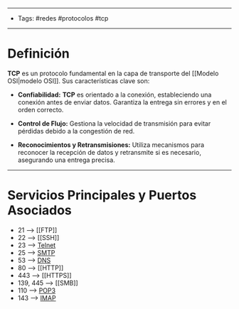 ___

- Tags: #redes #protocolos #tcp

___
# Definición 

**TCP** es un protocolo fundamental en la capa de transporte del [[Modelo OSI|modelo OSI]]. Sus características clave son:

- **Confiabilidad:** **TCP** es orientado a la conexión, estableciendo una conexión antes de enviar datos. Garantiza la entrega sin errores y en el orden correcto.
    
- **Control de Flujo:** Gestiona la velocidad de transmisión para evitar pérdidas debido a la congestión de red.
    
- **Reconocimientos y Retransmisiones:** Utiliza mecanismos para reconocer la recepción de datos y retransmite si es necesario, asegurando una entrega precisa.

___
# Servicios Principales y Puertos Asociados

- 21 --> [[FTP]]
- 22 --> [[SSH]]
- 23 --> [Telnet](https://es.wikipedia.org/wiki/Telnet)
- 25 --> [SMTP](https://es.wikipedia.org/wiki/Protocolo_para_transferencia_simple_de_correo)
- 53 --> [DNS](https://es.wikipedia.org/wiki/Sistema_de_nombres_de_dominio)
- 80 --> [[HTTP]]
- 443 --> [[HTTPS]]
- 139, 445 --> [[SMB]]
- 110 --> [POP3](https://es.wikipedia.org/wiki/Protocolo_de_oficina_de_correo)
- 143 --> [IMAP](https://es.wikipedia.org/wiki/Protocolo_de_acceso_a_mensajes_de_Internet)


